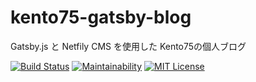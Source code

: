 # kento75-gatsby-blog

Gatsby.js と Netfily CMS を使用した Kento75の個人ブログ  

[![Build Status](https://travis-ci.org/MyBlogApps/kento75-gatsby-blog.svg?branch=master)](https://travis-ci.org/MyBlogApps/kento75-gatsby-blog)
[![Maintainability](https://api.codeclimate.com/v1/badges/80557b431cb6551b5e3c/maintainability)](https://codeclimate.com/github/MyBlogApps/kento75-gatsby-blog/maintainability)
[![MIT License](http://img.shields.io/badge/license-MIT-blue.svg?style=flat)](LICENSE)


